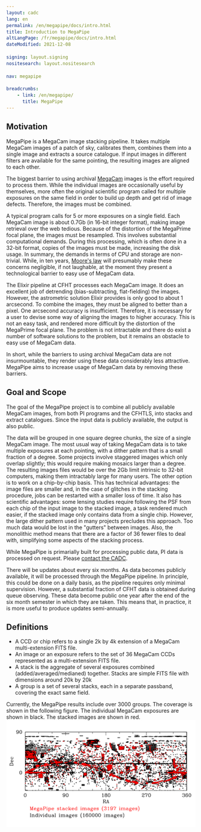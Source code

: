 ```yaml
---
layout: cadc
lang: en
permalink: /en/megapipe/docs/intro.html
title: Introduction to MegaPipe
altLangPage: /fr/megapipe/docs/intro.html
dateModified: 2021-12-08

signing: layout.signing
nositesearch: layout.nositesearch

nav: megapipe

breadcrumbs:
    - link: /en/megapipe/
      title: MegaPipe
---
```


<h2>Motivation</h2>
<p>
  MegaPipe is a MegaCam image stacking pipeline. It takes multiple
  MegaCam images of a patch of sky, calibrates them, combines them into
  a single image and extracts a source catalogue. If input images in
  different filters are available for the same pointing, the resulting
  images are aligned to each other.
</p>
<p>
  The biggest barrier to using
  archival <a rel="external" href="http://cfht.hawaii.edu/Instruments/Imaging/MegaPrime/">MegaCam</a>
  images is the effort required to process them. While the individual
  images are occasionally useful by themselves, more often the original
  scientific program called for multiple exposures on the same field in
  order to build up depth and get rid of image defects. Therefore, the
  images must be combined.
</p>
<p>
  A typical program calls for 5 or more exposures on a single
  field. Each MegaCam image is about 0.7Gb (in 16-bit integer format),
  making image retrieval over the web tedious. Because of the
  distortion of the MegaPrime focal plane, the images must be
  resampled. This involves substantial computational demands. During
  this processing, which is often done in a 32-bit format, copies of
  the images must be made, increasing the disk usage. In summary, the
  demands in terms of CPU and storage are non-trivial. While, in ten
  years, <a rel="external" href="http://en.wikipedia.org/wiki/Moore%27s_law">Moore's law</a>
  will presumably make these concerns negligible, if not laughable, at
  the moment they present a technological barrier to easy use of
  MegaCam data. 
</p>
<p>
  The Elixir pipeline at CFHT processes each MegaCam image. It does an
  excellent job of detrending (bias-subtracting, flat-fielding) the
  images. However, the astrometric solution Elixir provides is only good
  to about 1 arcsecond. To combine the images, they must be aligned to
  better than a pixel. One arcsecond accuracy is
  insufficient. Therefore, it is necessary for a user to devise some way
  of aligning the images to higher accuracy. This is not an easy task,
  and rendered more difficult by the distortion of the MegaPrime focal
  plane. The problem is not intractable and there do exist a number of
  software solutions to the problem, but it remains an obstacle to easy
  use of MegaCam data.
</p>
<p>
  In short, while the barriers to using archival MegaCam data are not
  insurmountable, they render using these data considerably less
  attractive. MegaPipe aims to increase usage of MegaCam data by
  removing these barriers. 
</p>
<h2>Goal and Scope</h2>
<p>
  The goal of the MegaPipe project is to combine all publicly
  available MegaCam images, from both PI programs and the CFHTLS, into
  stacks and extract catalogues. Since the input data is publicly
  available, the output is also public. 
</p>
<p>
 The data will be grouped in one square degree chunks, the size of a
 single MegaCam image. The most usual way of taking MegaCam data is to
 take multiple exposures at each pointing, with a dither pattern that
 is a small fraction of a degree. Some projects involve staggered
 images which only overlap slightly; this would require making mosaics
 larger than a degree. The resulting images files would be over the
 2Gb limit intrinsic to 32-bit computers, making them intractably
 large for many users. The other option is to work on a chip-by-chip
 basis. This has technical advantages: the image files are smaller
 and, in the case of glitches in the stacking procedure, jobs can be
 restarted with a smaller loss of time. It also has scientific
 advantages: some lensing studies require following the PSF from each
 chip of the input image to the stacked image, a task rendered much
 easier, if the stacked image only contains data from a single
 chip. However, the large dither pattern used in many projects
 precludes this approach. Too much data would be lost in the "gutters"
 between images. Also, the monolithic method means that there are a
 factor of 36 fewer files to deal with, simplifying some aspects of
 the stacking process.
</p>
<p>
  While MegaPipe is primarially built for processing public data, PI
  data is processed on request. Please <a href="/en/contact.html#email">contact the CADC</a>.
</p>
<p>
  There will be updates about every six months. As data becomes publicly
  available, it will be processed through the MegaPipe pipeline. In
  principle, this could be done on a daily basis, as the pipeline
  requires only minimal supervision. However, a substantial fraction
  of CFHT data is obtained during queue observing. These data become
  public one year after the end of the six month semester in which
  they are taken. This means that, in practice, it is more useful to
  produce updates semi-annually.
</p>
<h2>Definitions</h2>
  <ul>
    <li>
      A CCD or chip refers to a single 2k by 4k extension of a MegaCam multi-extension FITS file.
    </li>
    <li>
      An image or an exposure refers to the set of 36 MegaCam CCDs represented as a multi-extension FITS file.
    </li>
    <li>
      A stack is the aggregate of several exposures combined (added/averaged/medianed) together. Stacks are simple FITS file with dimensions around 20k by 20k
    </li>
    <li>
      A group is a set of several stacks, each in a separate passband, covering the exact same field.
    </li>
  </ul>
<p>
  Currently, the MegaPipe results include over 3000 groups. The coverage
  is shown in the following figure. The individual MegaCam exposures are
  shown in black. The stacked images are shown in red.<br/>
  <img src="/static/images/megapipe/centresweb_en.gif" class="full-width" alt="Individual MegaCam images and MegaPipe stacked images"/>
</p>
